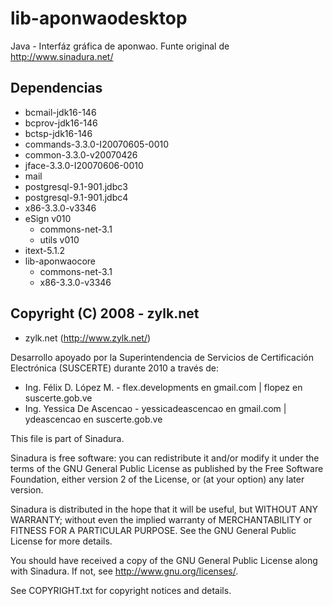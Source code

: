 # lib-aponwaodesktop
Java - Interfáz gráfica de aponwao. Funte original de http://www.sinadura.net/

## Dependencias
 * bcmail-jdk16-146
 * bcprov-jdk16-146
 * bctsp-jdk16-146
 * commands-3.3.0-I20070605-0010
 * common-3.3.0-v20070426
 * jface-3.3.0-I20070606-0010
 * mail
 * postgresql-9.1-901.jdbc3
 * postgresql-9.1-901.jdbc4
 * x86-3.3.0-v3346
 * eSign v010
   * commons-net-3.1
   * utils v010
 * itext-5.1.2
 * lib-aponwaocore
   * commons-net-3.1
   * x86-3.3.0-v3346

## Copyright (C) 2008 - zylk.net
 * zylk.net (http://www.zylk.net/)

Desarrollo apoyado por la Superintendencia de Servicios de Certificación Electrónica (SUSCERTE) durante 2010 a través de:
 * Ing. Félix D. López M. - flex.developments en gmail.com | flopez en suscerte.gob.ve
 * Ing. Yessica De Ascencao - yessicadeascencao en gmail.com | ydeascencao en suscerte.gob.ve

This file is part of Sinadura.

Sinadura is free software: you can redistribute it and/or modify
it under the terms of the GNU General Public License as published by
the Free Software Foundation, either version 2 of the License, or
(at your option) any later version.

Sinadura is distributed in the hope that it will be useful,
but WITHOUT ANY WARRANTY; without even the implied warranty of
MERCHANTABILITY or FITNESS FOR A PARTICULAR PURPOSE.  See the
GNU General Public License for more details.

You should have received a copy of the GNU General Public License
along with Sinadura.  If not, see <http://www.gnu.org/licenses/>.

See COPYRIGHT.txt for copyright notices and details.
